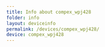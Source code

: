 ```yaml
---
title: Info about compex_wpj428
folder: info
layout: deviceinfo
permalink: /devices/compex_wpj428/
device: compex_wpj428
---
```

